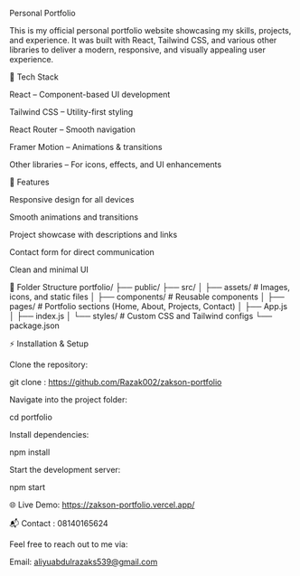 Personal Portfolio

This is my official personal portfolio website showcasing my skills, projects, and experience.
It was built with React, Tailwind CSS, and various other libraries to deliver a modern, responsive, and visually appealing user experience.

🚀 Tech Stack

React – Component-based UI development

Tailwind CSS – Utility-first styling

React Router – Smooth navigation

Framer Motion – Animations & transitions

Other libraries – For icons, effects, and UI enhancements

📌 Features

Responsive design for all devices

Smooth animations and transitions

Project showcase with descriptions and links

Contact form for direct communication

Clean and minimal UI

📂 Folder Structure
portfolio/
├── public/
├── src/
│   ├── assets/       # Images, icons, and static files
│   ├── components/   # Reusable components
│   ├── pages/        # Portfolio sections (Home, About, Projects, Contact)
│   ├── App.js
│   ├── index.js
│   └── styles/       # Custom CSS and Tailwind configs
└── package.json

⚡ Installation & Setup

Clone the repository:

git clone : https://github.com/Razak002/zakson-portfolio


Navigate into the project folder:

cd portfolio


Install dependencies:

npm install


Start the development server:

npm start

🌐 Live Demo: https://zakson-portfolio.vercel.app/

📬 Contact : 08140165624

Feel free to reach out to me via:

Email: aliyuabdulrazaks539@gmail.com
